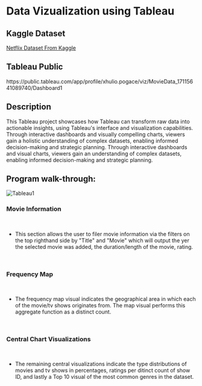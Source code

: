 <h1>Data Vizualization using Tableau</h1>

<h2>Kaggle Dataset</h2>

[Netflix Dataset From Kaggle](https://github.com/honeyPogace/Tableau_Project/blob/main/netflix1.csv)


<h2>Tableau Public</h2>
https://public.tableau.com/app/profile/xhulio.pogace/viz/MovieData_17115641089740/Dashboard1

<h2>Description</h2>
This Tableau project showcases how Tableau can transform raw data into actionable insights, using Tableau's interface and visualization capabilities. Through interactive dashboards and visually compelling charts, viewers gain a holistic understanding of complex datasets, enabling informed decision-making and strategic planning. Through interactive dashboards and visual charts, viewers gain an understanding of complex datasets, enabling informed decision-making and strategic planning. 
<br />

<h2>Program walk-through:</h2>

![Tableau1](https://github.com/honeyPogace/Tableau_Project/assets/163610456/fc238f96-a39b-4c4a-88e0-437e5928f2cc)


<p align="center">
<h3>Movie Information</h3><br/>
 
- This section allows the user to filer movie information via the filters on the top righthand side by "Title" and "Movie" which will output the yer the selected movie was added, the duration/length of the movie, rating.

<br />
<h3>Frequency Map</h3><br/>

- The frequency map visual indicates the geographical area in which each of the movie/tv shows originates from. The map visual performs this aggregate function as a distinct count.

<br />
<h3>Central Chart Visualizations</h3> <br/>

- The remaining central visualizations indicate the type distributions of movies and tv shows in percentages, ratings per ditinct count of show ID, and lastly a Top 10 visual of the most common genres in the dataset.

<br />
<br />

<!--
 ```diff
- text in red
+ text in green
! text in orange
# text in gray
@@ text in purple (and bold)@@
```
--!>
